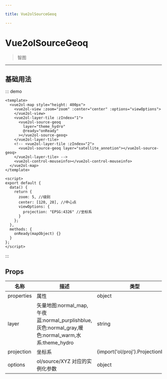 ```yaml
---

title: Vue2olSourceGeoq

---
```


# Vue2olSourceGeoq

> 智图

---

## 基础用法

::: demo

```vue
<template>
  <vue2ol-map style="height: 400px">
    <vue2ol-view :zoom="zoom" :center="center" :options="viewOptions">
    </vue2ol-view>
    <vue2ol-layer-tile :zIndex="1">
      <vue2ol-source-geoq
        layer="theme_hydro"
        @ready="onReady"
      ></vue2ol-source-geoq>
    </vue2ol-layer-tile>
    <!-- <vue2ol-layer-tile :zIndex="2">
      <vue2ol-source-geoq layer="satellite_annotion"></vue2ol-source-geoq>
    </vue2ol-layer-tile> -->
    <vue2ol-control-mouseinfo></vue2ol-control-mouseinfo>
  </vue2ol-map>
</template>

<script>
export default {
  data() {
    return {
      zoom: 5, //级别
      center: [120, 28], //中心点
      viewOptions: {
        projection: "EPSG:4326" //坐标系
      }
    };
  },
  methods: {
    onReady(mapObject) {}
  }
};
</script>
```

:::

## Props

| 名称       | 描述                                                                                              | 类型                               | 取值范围                                                                               | 默认值       |
| ---------- | ------------------------------------------------------------------------------------------------- | ---------------------------------- | -------------------------------------------------------------------------------------- | ------------ |
| properties | 属性                                                                                              | object                             | -                                                                                      |              |
| layer      | 矢量地图:normal_map,午夜蓝:normal_purplishblue,灰色:normal_gray,暖色:normal_warm,水系:theme_hydro | string                             | `"normal_map" \| "normal_purplishblue" \| "normal_gray"\|"normal_warm"\|"theme_hydro"` | "normal_map" |
| projection | 坐标系                                                                                            | {import('ol/proj').ProjectionLike} | -                                                                                      | "EPSG:3857"  |
| options    | ol/source/XYZ 对应的实例化参数                                                                    | object                             | -                                                                                      |              |
